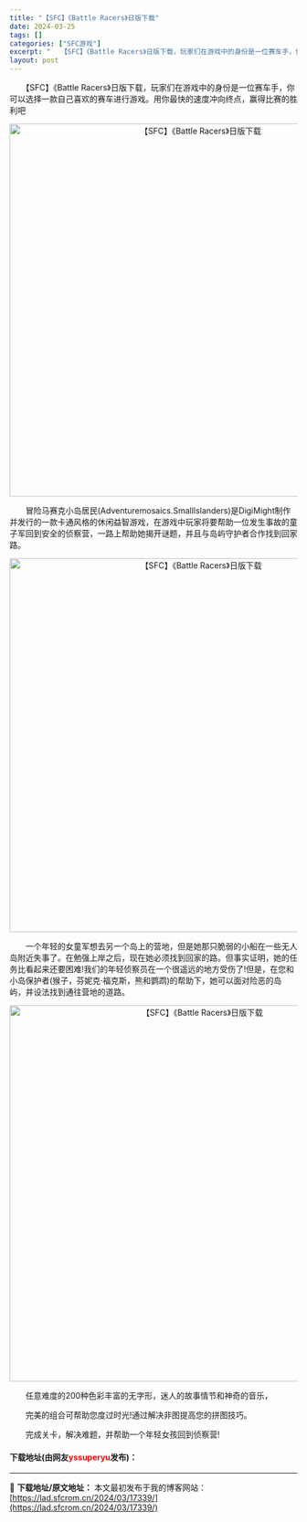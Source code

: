 ```yaml
---
title: "【SFC】《Battle Racers》日版下载"
date: 2024-03-25
tags: []
categories: ["SFC游戏"]
excerpt: "　　【SFC】《Battle Racers》日版下载，玩家们在游戏中的身份是一位赛车手，你可以选择一款自己喜欢的赛车进行游戏。用你最快的速度冲向终点，赢得比赛的胜利吧 　　冒险马赛克小岛居民(Adventuremosaics.SmallIslanders)是DigiMight制作并发行的一款卡通风格&hellip;"
layout: post
---
```


 <p>　　【SFC】《Battle Racers》日版下载，玩家们在游戏中的身份是一位赛车手，你可以选择一款自己喜欢的赛车进行游戏。用你最快的速度冲向终点，赢得比赛的胜利吧</p> <p align="center"><img align="" border="0" src="https://lad.sfcrom.cn/wp-content/uploads/2024/03/20240324_6600b10d0393c.png" width="653" alt="【SFC】《Battle Racers》日版下载" /></p> <p>　　冒险马赛克小岛居民(Adventuremosaics.SmallIslanders)是DigiMight制作并发行的一款卡通风格的休闲益智游戏，在游戏中玩家将要帮助一位发生事故的童子军回到安全的侦察营，一路上帮助她揭开谜题，并且与岛屿守护者合作找到回家路。</p> <p align="center"><img align="" border="0" src="https://lad.sfcrom.cn/wp-content/uploads/2024/03/20240324_6600b111b9400.png" width="655" alt="【SFC】《Battle Racers》日版下载" /></p> <p>　　一个年轻的女童军想去另一个岛上的营地，但是她那只脆弱的小船在一些无人岛附近失事了。在勉强上岸之后，现在她必须找到回家的路。但事实证明，她的任务比看起来还要困难!我们的年轻侦察员在一个很遥远的地方受伤了!但是，在您和小岛保护者(猴子，芬妮克&middot;福克斯，熊和鹦鹉)的帮助下，她可以面对险恶的岛屿，并设法找到通往营地的道路。</p> <p align="center"><img align="" border="0" src="https://lad.sfcrom.cn/wp-content/uploads/2024/03/20240324_6600b1149bdc3.png" width="659" alt="【SFC】《Battle Racers》日版下载" /></p> <p>　　任意难度的200种色彩丰富的无字形，迷人的故事情节和神奇的音乐，</p> <p>　　完美的组合可帮助您度过时光!通过解决非图提高您的拼图技巧。</p> <p>　　完成关卡，解决难题，并帮助一个年轻女孩回到侦察营!</p> <p><h4>下载地址(由网友<font color="red">yssuperyu</font>发布)：</h4></p> 

---
📖 **下载地址/原文地址：** 本文最初发布于我的博客网站：[https://lad.sfcrom.cn/2024/03/17339/](https://lad.sfcrom.cn/2024/03/17339/)
